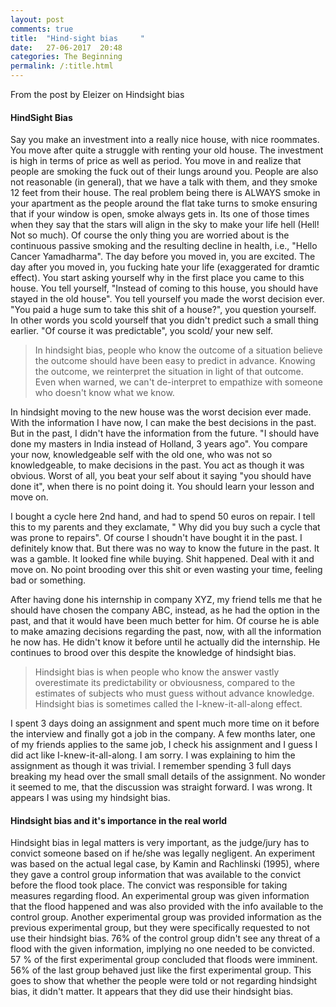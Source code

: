 ```yaml
---
layout: post
comments: true
title:  "Hind-sight bias     "
date:   27-06-2017	20:48
categories: The Beginning
permalink: /:title.html
---
```

From the post by Eleizer on Hindsight bias

#### HindSight Bias

Say you make an investment into a really nice house, with nice roommates. You move after quite a struggle with renting your old house. The investment is high in terms of price as well as period. You move in and realize that people are smoking the fuck out of their lungs around you. People are also not reasonable (in general), that we have a talk with them, and they smoke 12 feet from their house. The real problem being there is ALWAYS smoke in your apartment as the people around the flat take turns to smoke ensuring that if your window is open, smoke always gets in. Its one of those times when they say that the stars will align in the sky to make your life hell (Hell! Not so much). Of course the only thing you are worried about is the continuous passive smoking and the resulting decline in health, i.e., "Hello Cancer Yamadharma". The day before you moved in, you are excited. The day after you moved in, you fucking hate your life (exaggerated for dramtic effect). You start asking yourself why in the first place you came to this house. You tell yourself, "Instead of coming to this house, you should have stayed in the old house".  You tell yourself you made the worst decision ever. "You paid a huge sum to take this shit of a house?", you question yourself. In other words you scold yourself that you didn't predict such a small thing earlier. "Of course it was predictable", you scold/ your new self.

>In hindsight bias, people who know the outcome of a situation believe the outcome should have been easy to predict in advance.  Knowing the outcome, we reinterpret the situation in light of that outcome. Even when warned, we can't de-interpret to empathize with someone who doesn't know what we know.

In hindsight moving to the new house was the worst decision ever made. With the information I have now, I can make the best decisions in the past. But in the past, I didn't have the information from the future. "I should have done my masters in India instead of Holland, 3 years ago". You compare your now, knowledgeable self with the old one, who was not so knowledgeable, to make decisions in the past. You act as though it was obvious. Worst of all, you beat your self about it saying "you should have done it", when there is no point doing it. You should learn your lesson and move on.

I bought a cycle here 2nd hand, and had to spend 50 euros on repair. I tell this to my parents and they exclamate, " Why did you buy such a cycle that was prone to repairs". Of course I shoudn't have bought it in the past. I definitely know that. But there was no way to know the future in the past. It was a gamble. It looked fine while buying. Shit happened. Deal with it and move on. No point brooding over this shit or even wasting your time, feeling bad or something.

After having done his internship in company XYZ, my friend tells me that he should have chosen the company ABC, instead, as he had the option in the past, and that it would have been much better for him. Of course he is able to make amazing decisions regarding the past, now, with all the information he now has. He didn't know it before until he actually did the internship. He continues to brood over this despite the knowledge of hindsight bias.

>Hindsight bias is when people who know the answer vastly overestimate its predictability or obviousness, compared to the estimates of subjects who must guess without advance knowledge. Hindsight bias is sometimes called the I-knew-it-all-along effect.

I spent 3 days doing an assignment and spent much more time on it before the interview and finally got a job in the company. A few months later, one of my friends applies to the same job, I check his assignment and I guess I did act like I-knew-it-all-along. I am sorry. I was explaining to him the assignment as though it was trivial. I remember spending 3 full days breaking my head over the small small details of the assignment. No wonder it seemed to me, that the discussion was straight forward. I was wrong. It appears I was using my hindsight bias.

#### Hindsight bias and it's importance in the real world

Hindsight bias in legal matters is very important, as the judge/jury has to convict someone based on if he/she was legally negligent. An experiment was based on the actual legal case, by Kamin and Rachlinski (1995), where they gave a control group information that was available to the convict before the flood took place. The convict was responsible for taking measures regarding flood. An experimental group was given information that the flood happened and was also provided with the info available to the control group. Another experimental group was provided information as the previous experimental group, but they were specifically requested to not use their hindsight bias. 76% of the control group didn't see any threat of a flood with the given information, implying no one needed to be convicted. 57 % of the first experimental group concluded that floods were imminent. 56% of the last group behaved just like the first experimental group. This goes to show that whether the people were told or not regarding hindsight bias, it didn't matter. It appears that they did use their hindsight bias.



[ele_illusion]:http://lesswrong.com/lw/ke/illusion_of_transparency_why_no_one_understands/
[ele_hind]:http://lesswrong.com/lw/il/hindsight_bias/
